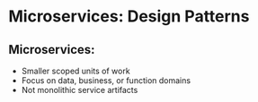 # Microservices: Design Patterns

## Microservices:
- Smaller scoped units of work
- Focus on data, business, or function domains
- Not monolithic service artifacts
